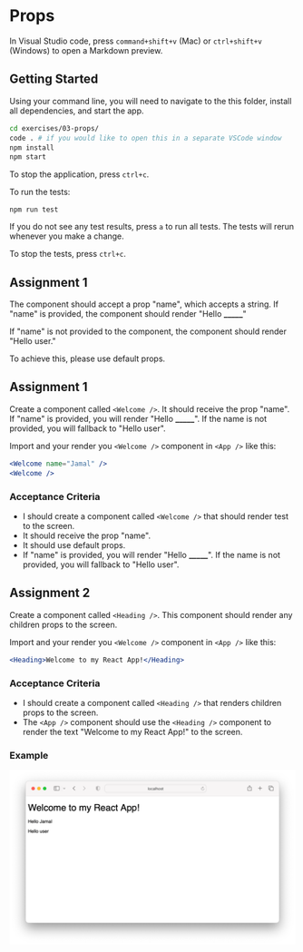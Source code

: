 # Props

In Visual Studio code, press `command+shift+v` (Mac) or `ctrl+shift+v` (Windows) to open a Markdown preview.

## Getting Started

Using your command line, you will need to navigate to the this folder, install all dependencies, and start the app.

```bash
cd exercises/03-props/
code . # if you would like to open this in a separate VSCode window
npm install
npm start
```

To stop the application, press `ctrl+c`.

To run the tests:

```shell
npm run test
```

If you do not see any test results, press `a` to run all tests. The tests will rerun whenever you make a change.

To stop the tests, press `ctrl+c`.

## Assignment 1

The component should accept a prop "name", which accepts a string.
If "name" is provided, the component should render "Hello **\_\_\_\_\_**"

If "name" is not provided to the component, the component should render "Hello user."

To achieve this, please use default props.

## Assignment 1

Create a component called `<Welcome />`. It should receive the prop "name". If "name" is provided, you will render "Hello **\_\_\_\_\_**". If the name is not provided, you will fallback to "Hello user".

Import and your render you `<Welcome />` component in `<App />` like this:

```jsx
<Welcome name="Jamal" />
<Welcome />
```

### Acceptance Criteria

- I should create a component called `<Welcome />` that should render test to the screen.
- It should receive the prop "name".
- It should use default props.
- If "name" is provided, you will render "Hello **\_\_\_\_\_**". If the name is not provided, you will fallback to "Hello user".

## Assignment 2

Create a component called `<Heading />`. This component should render any children props to the screen.

Import and your render you `<Welcome />` component in `<App />` like this:

```jsx
<Heading>Welcome to my React App!</Heading>
```

### Acceptance Criteria

- I should create a component called `<Heading />` that renders children props to the screen.
- The `<App />` component should use the `<Heading />` component to render the text "Welcome to my React App!" to the screen.

### Example

![](demo.png)
